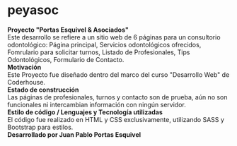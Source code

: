 # peyasoc
<b>Proyecto "Portas Esquivel & Asociados"</b>
<br>
Este desarrollo se refiere a un sitio web de 6 páginas para un consultorio odontológico: Página principal, Servicios odontológicos ofrecidos, Fomrulario para solicitar turnos, Listado de Profesionales, Tips Odontológicos, Formulario de Contacto.
<br>
<b>Motivación</b>
<br>
Este Proyecto fue diseñado dentro del marco del curso "Desarrollo Web" de Coderhouse.
<br>
<b>Estado de construcción</b>
<br>
Las páginas de profesionales, turnos y contacto son de prueba, aún no son funcionales ni intercambian información con ningún servidor.
<br>
<b>Estilo de código / Lenguajes y Tecnología utilizadas</b>
<br>
El código fue realizado en HTML y CSS exclusivamente, utilizando SASS y Bootstrap para estilos.
<br>
<b>Desarrollado por Juan Pablo Portas Esquivel</b>
